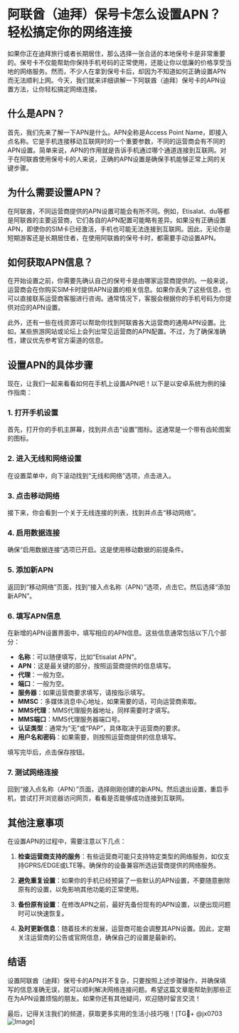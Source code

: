 # 阿联酋（迪拜）保号卡怎么设置APN？轻松搞定你的网络连接

如果你正在迪拜旅行或者长期居住，那么选择一张合适的本地保号卡是非常重要的。保号卡不仅能帮助你保持手机号码的正常使用，还能让你以低廉的价格享受当地的网络服务。然而，不少人在拿到保号卡后，却因为不知道如何正确设置APN而无法顺利上网。今天，我们就来详细讲解一下阿联酋（迪拜）保号卡的APN设置方法，让你轻松搞定网络连接。

## 什么是APN？

首先，我们先来了解一下APN是什么。APN全称是Access Point Name，即接入点名称。它是手机连接移动互联网时的一个重要参数，不同的运营商会有不同的APN设置。简单来说，APN的作用就是告诉手机通过哪个通道连接到互联网。对于在阿联酋使用保号卡的人来说，正确的APN设置是确保手机能够正常上网的关键步骤。

## 为什么需要设置APN？

在阿联酋，不同运营商提供的APN设置可能会有所不同。例如，Etisalat、du等都是阿联酋的主要运营商，它们各自的APN配置可能略有差异。如果没有正确设置APN，即使你的SIM卡已经激活，手机也可能无法连接到互联网。因此，无论你是短期游客还是长期居住者，在使用阿联酋的保号卡时，都需要手动设置APN。

## 如何获取APN信息？

在开始设置之前，你需要先确认自己的保号卡是由哪家运营商提供的。一般来说，运营商会在你购买SIM卡时提供APN设置的相关信息。如果你丢失了这些信息，也可以直接联系运营商客服进行咨询。通常情况下，客服会根据你的手机号码为你提供对应的APN设置。

此外，还有一些在线资源可以帮助你找到阿联酋各大运营商的通用APN设置。比如，某些旅游网站或论坛上会列出常见运营商的APN配置。不过，为了确保准确性，建议优先参考官方渠道的信息。

## 设置APN的具体步骤

现在，让我们一起来看看如何在手机上设置APN吧！以下是以安卓系统为例的操作指南：

### 1. 打开手机设置

首先，打开你的手机主屏幕，找到并点击“设置”图标。这通常是一个带有齿轮图案的图标。

### 2. 进入无线和网络设置

在设置菜单中，向下滚动找到“无线和网络”选项，点击进入。

### 3. 点击移动网络

接下来，你会看到一个关于无线连接的列表，找到并点击“移动网络”。

### 4. 启用数据连接

确保“启用数据连接”选项已开启。这是使用移动数据的前提条件。

### 5. 添加新APN

返回到“移动网络”页面，找到“接入点名称（APN）”选项，点击它。然后选择“添加新APN”。

### 6. 填写APN信息

在新增的APN设置界面中，填写相应的APN信息。这些信息通常包括以下几个部分：

- **名称**：可以随便填写，比如“Etisalat APN”。
- **APN**：这是最关键的部分，按照运营商提供的信息填写。
- **代理**：一般为空。
- **端口**：一般为空。
- **服务器**：如果运营商要求填写，请按指示填写。
- **MMSC**：多媒体消息中心地址，如果需要的话，可向运营商索取。
- **MMS代理**：MMS代理服务器地址，同样需要时才填写。
- **MMS端口**：MMS代理服务器端口号。
- **认证类型**：通常为“无”或“PAP”，具体取决于运营商的要求。
- **用户名和密码**：如果需要，则按照运营商提供的信息填写。

填写完毕后，点击保存按钮。

### 7. 测试网络连接

回到“接入点名称（APN）”页面，选择刚刚创建的新APN。然后退出设置，重启手机，尝试打开浏览器访问网页，看看是否能够成功连接到互联网。

## 其他注意事项

在设置APN的过程中，需要注意以下几点：

1. **检查运营商支持的服务**：有些运营商可能只支持特定类型的网络服务，如仅支持GPRS/EDGE或LTE等。确保你的设备兼容所选运营商提供的网络服务。

2. **避免重复设置**：如果你的手机已经预装了一些默认的APN设置，不要随意删除原有的设置，以免影响其他功能的正常使用。

3. **备份原有设置**：在修改APN之前，最好先备份现有的APN设置，以便出现问题时可以快速恢复。

4. **及时更新信息**：随着技术的发展，运营商可能会调整其APN设置。因此，定期关注运营商的公告或官网信息，确保自己的设置是最新的。

## 结语

设置阿联酋（迪拜）保号卡的APN并不复杂，只要按照上述步骤操作，并确保填写的信息准确无误，就可以顺利解决网络连接问题。希望这篇文章能帮助到那些正在为APN设置烦恼的朋友。如果你还有其他疑问，欢迎随时留言交流！

最后，记得关注我们的频道，获取更多实用的生活小技巧哦！[TG💪+ @jx0703 ![Image](https://github.com/user-attachments/assets/dbca1d08-cadb-493c-b0ec-ad6f7a83f270)]